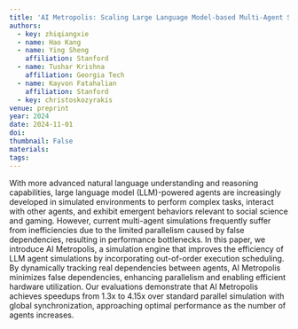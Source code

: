 ```yaml
---
title: 'AI Metropolis: Scaling Large Language Model-based Multi-Agent Simulation with Out-of-order Execution'
authors:
  - key: zhiqiangxie
  - name: Hao Kang
  - name: Ying Sheng
    affiliation: Stanford
  - name: Tushar Krishna
    affiliation: Georgia Tech
  - name: Kayvon Fatahalian
    affiliation: Stanford
  - key: christoskozyrakis
venue: preprint
year: 2024
date: 2024-11-01
doi: 
thumbnail: False
materials:
tags:
---
```

With more advanced natural language understanding and reasoning capabilities, large language model (LLM)-powered agents are increasingly developed in simulated environments to perform complex tasks, interact with other agents, and exhibit emergent behaviors relevant to social science and gaming. However, current multi-agent simulations frequently suffer from inefficiencies due to the limited parallelism caused by false dependencies, resulting in performance bottlenecks. In this paper, we introduce AI Metropolis, a simulation engine that improves the efficiency of LLM agent simulations by incorporating out-of-order execution scheduling. By dynamically tracking real dependencies between agents, AI Metropolis minimizes false dependencies, enhancing parallelism and enabling efficient hardware utilization. Our evaluations demonstrate that AI Metropolis achieves speedups from 1.3x to 4.15x over standard parallel simulation with global synchronization, approaching optimal performance as the number of agents increases.
